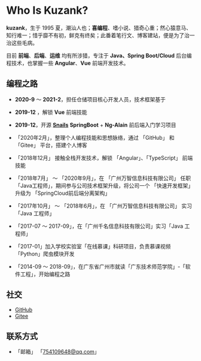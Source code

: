 # Who Is Kuzank?

**kuzank**，生于 1995 夏，潮汕人也；**喜编程**、嗜小说、猎奇心重；然心猿意马、知行难一；惜乎靡不有初，鲜克有终矣；此番着笔行文、博客建站，便是为了治一治这些毛病。

目前 **前端**、**后端**、**运维** 均有所涉猎，专注于 **Java、Spring Boot/Cloud** 后台编程技术，也掌握一些 **Angular**、**Vue** 前端开发技术。


## 编程之路

* **2020-9** ～ **2021-2**，担任仓储项目核心开发人员，技术框架基于

* **2019-12** ，解锁 **Vue** 前端技能

* **2019-12**，开源 [**Snails**](https://github.com/kuzank/snails) **SpringBoot** + **Ng-Alain** 前后端入门学习项目

* 「2020年2月」，整理个人编程技能和思想脉络，通过 「GitHub」 和 「Gitee」 平台，搭建个人博客

* 「2018年12月」 接触全栈开发技术，解锁 「Angular」、「TypeScript」 前端技能

* 「2018年7月」 ～ 「2020年9月」，在 「广州万智信息科技有限公司」 任职 「Java工程师」，期间参与公司技术框架升级，将公司一个 「快速开发框架」 升级为 「SpringCloud前后端分离架构」

* 「2017年10月」 ～ 「2018年6月」，在 「广州万智信息科技有限公司」 实习 「Java 工程师」

* 「2017-07 ～ 2017-09」，在「广州千名信息科技有限公司」实习「Java 工程师」

* 「2017-01」加入学校实验室「在线慕课」科研项目，负责慕课视频「Python」爬虫模块开发

* 「2014-09 ～ 2018-09」，在广东省广州市就读「广东技术师范学院」-「软件工程」，开始编程之路


## 社交

* [ GitHub ](https://github.com/kuzank)
* [ Gitee ](https://gitee.com/kuzank)


## 联系方式

* 「邮箱」 「754109648@qq.com」

